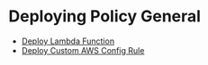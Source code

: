 # Deploying Policy General

- [Deploy Lambda Function](./sam-lambda/README.md)
- [Deploy Custom AWS Config Rule](./cdk-config-rule/README.md)


